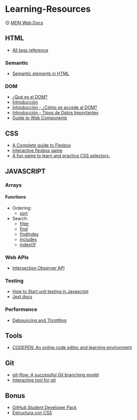 # Learning-Resources

:blush: [MDN Web Docs](https://developer.mozilla.org)


## HTML
+ [All tags reference](https://allthetags.com/)
### Semantic
+ [Semantic elements in HTML](https://www.w3schools.com/html/html5_semantic_elements.asp)
### DOM
+ [¿Qué es el DOM?](https://www.youtube.com/watch?v=jgU3Wn0Txec)
+ [Introducción](https://developer.mozilla.org/es/docs/Referencia_DOM_de_Gecko/Introducci%C3%B3n)
+ [Introducción - ¿Cómo se accede al DOM?](https://developer.mozilla.org/es/docs/Referencia_DOM_de_Gecko/Introducci%C3%B3n#.C2.BFC.C3.B3mo_se_accede_al_DOM.3F)
+ [Introducción - Tipos de Datos Importantes](https://developer.mozilla.org/es/docs/Referencia_DOM_de_Gecko/Introducci%C3%B3n#Tipos_de_datos_importantes)
+ [Guide to Web Components](https://developers.google.com/web/fundamentals/web-components)

## CSS
+ [A Complete guide to Flexbox](https://css-tricks.com/snippets/css/a-guide-to-flexbox/)
+ [Interactive flexbox game](https://flexboxfroggy.com/#es)
+ [A fun game to learn and practice CSS selectors.](https://flukeout.github.io/)

## JAVASCRIPT

### Arrays
#### Functions
- Ordering: 
  + [sort](https://developer.mozilla.org/es/docs/Web/JavaScript/Referencia/Objetos_globales/Array/sort)
- Search:
  + [filter](https://developer.mozilla.org/es/docs/Web/JavaScript/Referencia/Objetos_globales/Array/filter)
  + [find](https://developer.mozilla.org/es/docs/Web/JavaScript/Referencia/Objetos_globales/Array/find)
  + [findIndex](https://developer.mozilla.org/es/docs/Web/JavaScript/Referencia/Objetos_globales/Array/findIndex)
  + [includes](https://developer.mozilla.org/es/docs/Web/JavaScript/Referencia/Objetos_globales/Array/includes)
  + [indexOf](https://developer.mozilla.org/es/docs/Web/JavaScript/Referencia/Objetos_globales/Array/indexOf)
  
### Web APIs
- [Intersection Observer API](https://developer.mozilla.org/en-US/docs/Web/API/Intersection_Observer_API)

### Testing
+ [How to Start unit testing in Javascript](https://www.freecodecamp.org/news/how-to-start-unit-testing-javascript)
+ [Jest docs](https://jestjs.io/docs/en/getting-started)

### Performance
- [Debouncing and Throttling ](https://css-tricks.com/debouncing-throttling-explained-examples/)

## Tools
+ [*CODEPEN*: An online code editor and learning environment](https://codepen.io/)

## Git
+ [git-flow: A successful Git branching model](https://nvie.com/posts/a-successful-git-branching-model/)
+ [Interactive tool for git](https://github.com/jlord/git-it-electron)


## Bonus
+ [GitHub Student Developer Pack](https://education.github.com/pack/offers)
+ [Estructura con CSS](https://es.learnlayout.com/)
